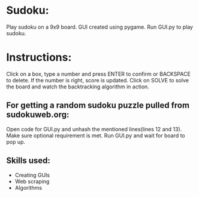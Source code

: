 # Sudoku:
Play sudoku on a 9x9 board. GUI created using pygame. Run GUI.py to play sudoku.

# Instructions:
Click on a box, type a number and press ENTER to confirm or BACKSPACE to delete. If the number is right, score is updated. Click on SOLVE to solve the board and watch the backtracking algorithm in action.

## For getting a random sudoku puzzle pulled from sudokuweb.org:
Open code for GUI.py and unhash the mentioned lines(lines 12 and 13). Make sure optional requirement is met. Run GUI.py and wait for board to pop up.

## Skills used:
- Creating GUIs
- Web scraping
- Algorithms
